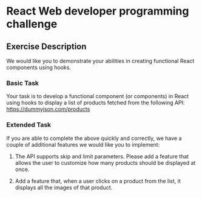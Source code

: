 # React Web developer programming challenge

## Exercise Description

We would like you to demonstrate your abilities in creating functional React components using hooks.

### Basic Task

Your task is to develop a functional component (or components) in React using hooks to display a list of products fetched from the following API: https://dummyjson.com/products

### Extended Task

If you are able to complete the above quickly and correctly, we have a couple of additional features we would like you to implement:

1. The API supports skip and limit parameters. Please add a feature that allows the user to customize how many products should be displayed at once.

2. Add a feature that, when a user clicks on a product from the list, it displays all the images of that product.
